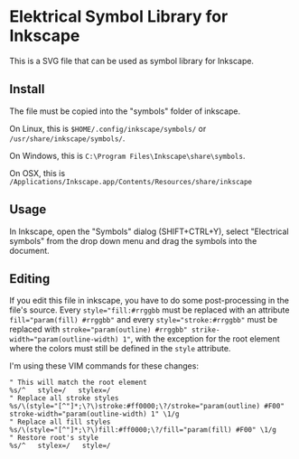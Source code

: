 # Elektrical Symbol Library for Inkscape

This is a SVG file that can be used as symbol library for Inkscape.

## Install

The file must be copied into the "symbols" folder of inkscape.

On Linux, this is `$HOME/.config/inkscape/symbols/` or `/usr/share/inkscape/symbols/`.

On Windows, this is `C:\Program Files\Inkscape\share\symbols`.

On OSX, this is `/Applications/Inkscape.app/Contents/Resources/share/inkscape`

## Usage

In Inkscape, open the "Symbols" dialog (SHIFT+CTRL+Y), select 
"Electrical symbols" from the drop down menu and drag the symbols into the document.

## Editing

If you edit this file in inkscape, you have to do some post-processing in the file's
source. Every `style="fill:#rrggbb` must be replaced with an attribute 
`fill="param(fill) #rrggbb"` and every `style="stroke:#rrggbb"` must be
replaced with `stroke="param(outline) #rrggbb" strike-width="param(outline-width) 1"`,
with the exception for the root element where the colors must still be defined in the
`style` attribute.

I'm using these VIM commands for these changes:

```vim
" This will match the root element
%s/^   style=/   stylex=/
" Replace all stroke styles
%s/\(style="[^"]*;\?\)stroke:#ff0000;\?/stroke="param(outline) #F00" stroke-width="param(outline-width) 1" \1/g
" Replace all fill styles
%s/\(style="[^"]*;\?\)fill:#ff0000;\?/fill="param(fill) #F00" \1/g
" Restore root's style
%s/^   stylex=/   style=/
```


